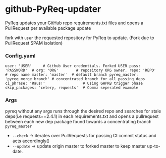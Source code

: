 # github-PyReq-updater
PyReq updates your GitHub repo requirements.txt files and opens a PullRequest per available package update

fork with `user` the requested repository for PyReq to update. (Fork due to PullRequest SPAM isolation)

### Config.yaml
`user: 'USER'     # Github User credentials. Forked USER
pass: 'PASSWORD'  #
org: 'ORG'        # repository ORG owner.
repo: 'REPO'      # repo name
master: 'master'  # default branch
pyreq_master: 'pyreq_merge_branch' # concentrated branch for all passing deps
ci_phrase: 'Raus!'                 # Using GHPRB trigger phase
skip_packages: 'celery, requests'  # Comma seperated example`

### Args
pyreq without any args runs through the desired repo and searches for stale deps(i.e requests==2.4.1) in each requirements.txt
and opens a pullrequest between each new dep package found towards a concentrating branch `pyreq_master`

- `--check` -> iterates over PullRequests for passing CI commit status and acts accordingly()
- `--update` -> update origin master to forked master to keep master up-to-date.
